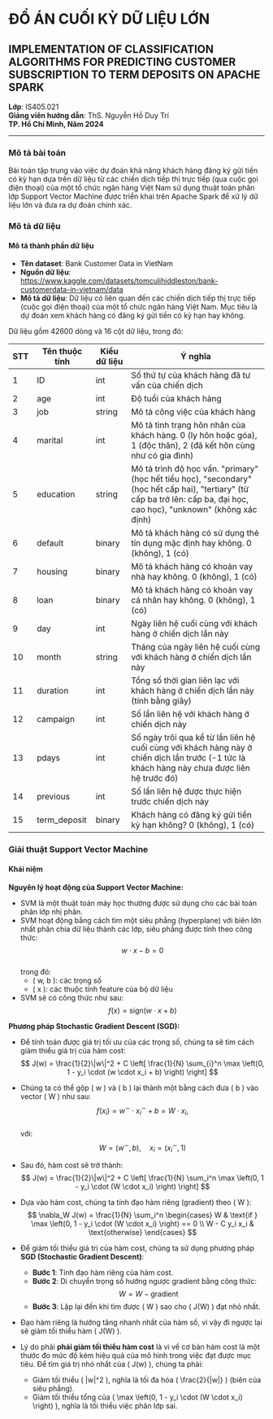 # ĐỒ ÁN CUỐI KỲ DỮ LIỆU LỚN
## IMPLEMENTATION OF CLASSIFICATION ALGORITHMS FOR PREDICTING CUSTOMER SUBSCRIPTION TO TERM DEPOSITS ON APACHE SPARK

**Lớp**: IS405.021  
**Giảng viên hướng dẫn**: ThS. Nguyễn Hồ Duy Trí  
**TP. Hồ Chí Minh, Năm 2024**

---
### Mô tả bài toán

Bài toán tập trung vào việc dự đoán khả năng khách hàng đăng ký gửi tiền có kỳ hạn dựa trên dữ liệu từ các chiến dịch tiếp thị trực tiếp (qua cuộc gọi điện thoại) của một tổ chức ngân hàng Việt Nam sử dụng thuật toán phân lớp Support Vector Machine được triển khai trên Apache Spark để xử lý dữ liệu lớn và đưa ra dự đoán chính xác.

### Mô tả dữ liệu

#### Mô tả thành phần dữ liệu
- **Tên dataset**: Bank Customer Data in VietNam
- **Nguồn dữ liệu**: https://www.kaggle.com/datasets/tomculihiddleston/bank-customerdata-in-vietnam/data
- **Mô tả dữ liệu**: Dữ liệu có liên quan đến các chiến dịch tiếp thị trực tiếp (cuộc gọi điện thoại) của một tổ chức ngân hàng Việt Nam. Mục tiêu là dự đoán xem khách hàng có đăng ký gửi tiền có kỳ hạn hay không.

Dữ liệu gồm 42600 dòng và 16 cột dữ liệu, trong đó:

| STT | Tên thuộc tính | Kiểu dữ liệu | Ý nghĩa |
|-----|----------------|--------------|---------|
| 1   | ID             | int          | Số thứ tự của khách hàng đã tư vấn của chiến dịch |
| 2   | age            | int          | Độ tuổi của khách hàng |
| 3   | job            | string       | Mô tả công việc của khách hàng |
| 4   | marital        | int          | Mô tả tình trạng hôn nhân của khách hàng. 0 (ly hôn hoặc góa), 1 (độc thân), 2 (đã kết hôn cùng như có gia đình) |
| 5   | education      | string       | Mô tả trình độ học vấn. "primary" (học hết tiểu học), "secondary" (học hết cấp hai), "tertiary" (từ cấp ba trở lên: cấp ba, đại học, cao học), "unknown" (không xác định) |
| 6   | default        | binary       | Mô tả khách hàng có sử dụng thẻ tín dụng mặc định hay không. 0 (không), 1 (có) |
| 7   | housing        | binary       | Mô tả khách hàng có khoản vay nhà hay không. 0 (không), 1 (có) |
| 8   | loan           | binary       | Mô tả khách hàng có khoản vay cá nhân hay không. 0 (không), 1 (có) |
| 9   | day            | int          | Ngày liên hệ cuối cùng với khách hàng ở chiến dịch lần này |
| 10  | month          | string       | Tháng của ngày liên hệ cuối cùng với khách hàng ở chiến dịch lần này |
| 11  | duration       | int          | Tổng số thời gian liên lạc với khách hàng ở chiến dịch lần này (tính bằng giây) |
| 12  | campaign       | int          | Số lần liên hệ với khách hàng ở chiến dịch này |
| 13  | pdays          | int          | Số ngày trôi qua kể từ lần liên hệ cuối cùng với khách hàng này ở chiến dịch lần trước (-1 tức là khách hàng này chưa được liên hệ trước đó) |
| 14  | previous       | int          | Số lần liên hệ được thực hiện trước chiến dịch này |
| 15  | term_deposit   | binary       | Khách hàng có đăng ký gửi tiền kỳ hạn không? 0 (không), 1 (có) |

### Giải thuật Support Vector Machine

#### Khái niệm

**Nguyên lý hoạt động của Support Vector Machine:**

- SVM là một thuật toán máy học thường được sử dụng cho các bài toán phân lớp nhị phân.
- SVM hoạt động bằng cách tìm một siêu phẳng (hyperplane) với biên lớn nhất phân chia dữ liệu thành các lớp, siêu phẳng được tính theo công thức:  
  $$ w \cdot x - b = 0 $$  
  trong đó:  
  - \( w, b \): các trọng số  
  - \( x \): các thuộc tính feature của bộ dữ liệu  
- SVM sẽ có công thức như sau:  
  $$ f(x) = \text{sign}(w \cdot x + b) $$

**Phương pháp Stochastic Gradient Descent (SGD):**

- Để tính toán được giá trị tối ưu của các trọng số, chúng ta sẽ tìm cách giảm thiểu giá trị của hàm cost:  
  $$ J(w) = \frac{1}{2}\|w\|^2 + C \left[ \frac{1}{N} \sum_{i}^n \max \left(0, 1 - y_i \cdot (w \cdot x_i + b) \right) \right] $$

- Chúng ta có thể gộp \( w \) và \( b \) lại thành một bằng cách đưa \( b \) vào vector \( W \) như sau:  
  $$ f(x_i) = w^\sim \cdot x_i^\sim + b = W \cdot x_i, $$  
  với:  
  $$ W = (w^\sim, b), \quad x_i = (x_i^\sim, 1) $$

- Sau đó, hàm cost sẽ trở thành:  
  $$ J(w) = \frac{1}{2}\|w\|^2 + C \left[ \frac{1}{N} \sum_i^n \max \left(0, 1 - y_i \cdot (W \cdot x_i) \right) \right] $$

- Dựa vào hàm cost, chúng ta tính đạo hàm riêng (gradient) theo \( W \):  
  $$ \nabla_W J(w) = \frac{1}{N} \sum_i^n \begin{cases} 
  W & \text{if } \max \left(0, 1 - y_i \cdot (W \cdot x_i) \right) == 0 \\ 
  W - C y_i x_i & \text{otherwise} 
  \end{cases} $$

- Để giảm tối thiểu giá trị của hàm cost, chúng ta sử dụng phương pháp **SGD (Stochastic Gradient Descent)**:  
  - **Bước 1**: Tính đạo hàm riêng của hàm cost.  
  - **Bước 2**: Di chuyển trọng số hướng ngược gradient bằng công thức:  
    $$ W = W - \text{gradient} $$  
  - **Bước 3**: Lặp lại đến khi tìm được \( W \) sao cho \( J(W) \) đạt nhỏ nhất.  

- Đạo hàm riêng là hướng tăng nhanh nhất của hàm số, vì vậy đi ngược lại sẽ giảm tối thiểu hàm \( J(W) \).

- Lý do phải **phải giảm tối thiểu hàm cost** là vì về cơ bản hàm cost là một thước đo mức độ kém hiệu quả của mô hình trong việc đạt được mục tiêu. Để tìm giá trị nhỏ nhất của \( J(w) \), chúng ta phải:  
  - Giảm tối thiểu \( \|w\|^2 \), nghĩa là tối đa hóa \( \frac{2}{\|w\|} \) (biên của siêu phẳng).  
  - Giảm tối thiểu tổng của \( \max \left(0, 1 - y_i \cdot (W \cdot x_i) \right) \), nghĩa là tối thiểu việc phân lớp sai.
